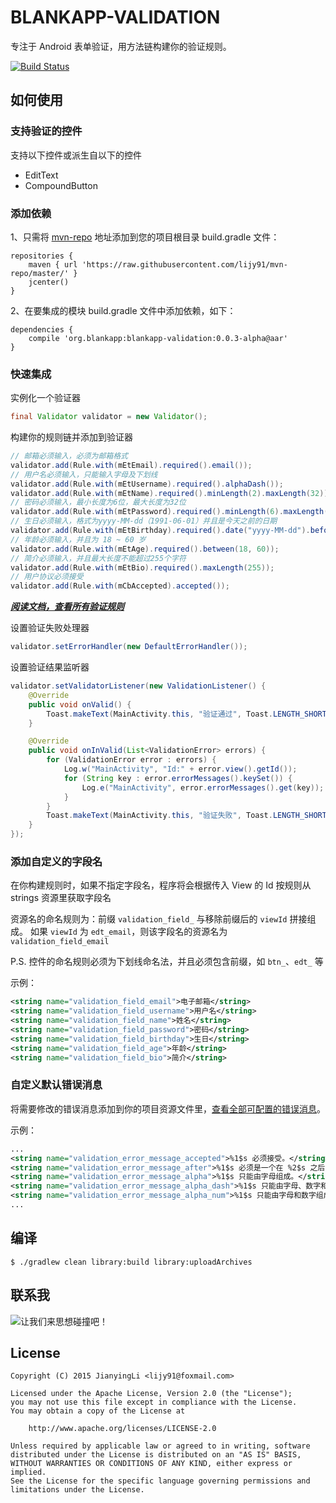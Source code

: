 # BLANKAPP-VALIDATION

专注于 Android 表单验证，用方法链构建你的验证规则。

[![Build Status](https://api.travis-ci.org/lijy91/blankapp-validation.svg?branch=master)](https://travis-ci.org/lijy91/blankapp-validation)

## 如何使用

### 支持验证的控件

支持以下控件或派生自以下的控件

- EditText
- CompoundButton

### 添加依赖
1、只需将 [mvn-repo](github.com/lijy91/mvn-repo/) 地址添加到您的项目根目录 build.gradle 文件：
```
repositories {
    maven { url 'https://raw.githubusercontent.com/lijy91/mvn-repo/master/' }
    jcenter()
}
```

2、在要集成的模块 build.gradle 文件中添加依赖，如下：
```
dependencies {
    compile 'org.blankapp:blankapp-validation:0.0.3-alpha@aar'
}
```

### 快速集成
实例化一个验证器
```java
final Validator validator = new Validator();
```
构建你的规则链并添加到验证器
```java
// 邮箱必须输入，必须为邮箱格式
validator.add(Rule.with(mEtEmail).required().email());
// 用户名必须输入，只能输入字母及下划线
validator.add(Rule.with(mEtUsername).required().alphaDash());
validator.add(Rule.with(mEtName).required().minLength(2).maxLength(32));
// 密码必须输入，最小长度为6位，最大长度为32位
validator.add(Rule.with(mEtPassword).required().minLength(6).maxLength(32));
// 生日必须输入，格式为yyyy-MM-dd（1991-06-01）并且是今天之前的日期
validator.add(Rule.with(mEtBirthday).required().date("yyyy-MM-dd").before(DateValidator.TODAY));
// 年龄必须输入，并且为 18 ~ 60 岁
validator.add(Rule.with(mEtAge).required().between(18, 60));
// 简介必须输入，并且最大长度不能超过255个字符
validator.add(Rule.with(mEtBio).required().maxLength(255));
// 用户协议必须接受
validator.add(Rule.with(mCbAccepted).accepted());
```

***[阅读文档，查看所有验证规则](https://github.com/lijy91/blankapp-validation/blob/master/docs/VALIDATION.md)***

设置验证失败处理器
```java
validator.setErrorHandler(new DefaultErrorHandler());
```

设置验证结果监听器
```java
validator.setValidatorListener(new ValidationListener() {
    @Override
    public void onValid() {
        Toast.makeText(MainActivity.this, "验证通过", Toast.LENGTH_SHORT).show();
    }

    @Override
    public void onInValid(List<ValidationError> errors) {
        for (ValidationError error : errors) {
            Log.w("MainActivity", "Id:" + error.view().getId());
            for (String key : error.errorMessages().keySet()) {
                Log.e("MainActivity", error.errorMessages().get(key));
            }
        }
        Toast.makeText(MainActivity.this, "验证失败", Toast.LENGTH_SHORT).show();
    }
});
```

### 添加自定义的字段名
在你构建规则时，如果不指定字段名，程序将会根据传入 View 的 Id 按规则从 strings 资源里获取字段名

资源名的命名规则为：前缀 `validation_field_` 与移除前缀后的 `viewId` 拼接组成。
如果 `viewId` 为 `edt_email`，则该字段名的资源名为 `validation_field_email`

P.S. 控件的命名规则必须为下划线命名法，并且必须包含前缀，如 `btn_`、`edt_` 等

示例：
```xml
<string name="validation_field_email">电子邮箱</string>
<string name="validation_field_username">用户名</string>
<string name="validation_field_name">姓名</string>
<string name="validation_field_password">密码</string>
<string name="validation_field_birthday">生日</string>
<string name="validation_field_age">年龄</string>
<string name="validation_field_bio">简介</string>
```
### 自定义默认错误消息

将需要修改的错误消息添加到你的项目资源文件里，[查看全部可配置的错误消息](https://github.com/lijy91/blankapp-validation/blob/master/library/src/main/res/values-zh-rCN/strings.xml)。

示例：
```xml
...
<string name="validation_error_message_accepted">%1$s 必须接受。</string>
<string name="validation_error_message_after">%1$s 必须是一个在 %2$s 之后的日期。</string>
<string name="validation_error_message_alpha">%1$s 只能由字母组成。</string>
<string name="validation_error_message_alpha_dash">%1$s 只能由字母、数字和破折号组成。</string>
<string name="validation_error_message_alpha_num">%1$s 只能由字母和数字组成。</string>
...
```

## 编译

```
$ ./gradlew clean library:build library:uploadArchives
```

## 联系我
![让我们来思想碰撞吧！](http://upload-images.jianshu.io/upload_images/397332-f28f39d0135332f7.jpg?imageMogr2/auto-orient/strip%7CimageView2/2/w/320)

## License

    Copyright (C) 2015 JianyingLi <lijy91@foxmail.com>

    Licensed under the Apache License, Version 2.0 (the "License");
    you may not use this file except in compliance with the License.
    You may obtain a copy of the License at

        http://www.apache.org/licenses/LICENSE-2.0

    Unless required by applicable law or agreed to in writing, software
    distributed under the License is distributed on an "AS IS" BASIS,
    WITHOUT WARRANTIES OR CONDITIONS OF ANY KIND, either express or implied.
    See the License for the specific language governing permissions and
    limitations under the License.
